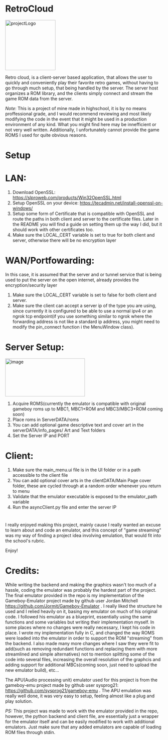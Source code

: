 # RetroCloud 
<img width="160" height="160" alt="projectLogo" src="https://github.com/user-attachments/assets/365a0bf7-134d-4aee-a382-d1294ed72183" />

Retro cloud, is a client-server based application, that allows the user to quickly and conveniently play their favorite retro games, without having to go through much setup, that being handled by the server. The server host organizes a ROM library, and the clients simply connect and stream the game ROM data from the server.

*Note*: This is a project of mine made in highschool, it is by no means proffessional grade, and I would recommend reviewing and most likely modifying the code in the event that it might be used in a production environment of any kind. What you might find here may be innefficient or not very well written. Additionally, I unfortunately cannot provide the game ROMS I used for quite obvious reasons.

# Setup 
  # LAN:
  1. Download OpenSSL:  https://slproweb.com/products/Win32OpenSSL.html 
  2. Setup OpenSSL on your device: https://tecadmin.net/install-openssl-on-windows/
  3. Setup some form of Certificate that is compatible with OpenSSL and route the paths in both client and server to the certificate files.
     Later in the README you will find a guide on setting them up the way I did, but it should work with other certificates too.
  4. Make sure the LOCAL_CERT variable is set to true for both client and server, otherwise there will be no encryption layer

  # WAN/Portfowarding: 
  In this case, it is assumed that the server and or tunnel service that is being used to put the server on the open internet, already provides the encryption/security layer
  
  1. Make sure the LOCAL_CERT variable is set to false for both client and server.
  2. Make sure the client can accept a server ip of the type you are using, since currently it is configured to be able to use a normal ipv4 or an ngrok tcp endpoint(if you use something similar to ngrok where the forwarding address
     is not like a standard ip address,  you might need to modify the pin_connect function i the MenuWindow class).
  
  # Server Setup:
  <img width="254" height="121" alt="image" src="https://github.com/user-attachments/assets/23740c10-a34c-4822-8979-84adf790e856" />

  1. Acquire ROMS(currently the emulator is compatible with original gameboy roms up to MBC1, MBC1+ROM and MBC3/MBC3+ROM coming soon)
  2. Place roms in ServerDATA/roms
  3. You can add optional game descriptive text and cover art in the serverDATA/info_pages/ Art and Text folders
  4. Set the Server IP and PORT 
  
  # Client:
  1. Make sure the main_menu.ui file is in the UI folder or in a path accessible to the client file
  2. You can add optional cover arts in the clientDATA/Main Page cover folder, these are cycled through at a random order whenever you return to menu
  3. Validate that the emulator executable is exposed to the emulator_path variable
  4. Run the asyncClient.py file and enter the server IP

#
I really enjoyed making this project, mainly cause I really wanted an excuse to learn about and code an emulator,
and this concept of "game streaming" was my way of finding a project idea involving emulation, that would fit into the school's rubric. 

Enjoy!

# Credits: 
While writing the backend and making the graphics wasn't too much of a hassle, coding the emulator was probably the hardest part of the project. 
The final emulator provided in the repo is my implementation of the Gameboy-Emulator project made by github user Jordan Mitchell https://github.com/Jormit/Gameboy-Emulator . 
I really liked the structure he used and I relied heavily on it, basing my emulator on much of his original code. I followed his emulator as a blueprint, essentially using the same functions and some variables 
but writing their implementation myself. In some places where no changes were really necessary, I kept his code in place. 
I wrote my implementation fully in C, and changed the way ROMS were loaded into the emulator in order to support the ROM "streaming" from the backend. 
I also made many more changes where I saw they were fit to add(such as removing redundant functions and replacing them with more streamlined and simple alternatives)
not to mention splitting some of the code into several files, increasing the overall resolution of the graphcis and adding support for additional MBCs(coming soon, just need to upload the new emulator build), etc...

The APU(Audio processing unit) emulator used for this project is from the gameboy-emu project made by github user sysprog21: https://github.com/sysprog21/gameboy-emu . 
The APU emulation was really well done, it was very easy to setup, feeling almost like a plug and play solution.

*PS:* This project was made to work with the emulator provided in the repo, however, the python backend and client file,
are essentially just a wrapper for the emulator itself and can be easily modified to work with additional emulators.
Just make sure that any added emulators are capable of loading ROM files through stdin.
